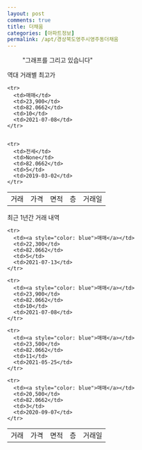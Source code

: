 ```yaml
---
layout: post
comments: true
title: 더채움
categories: [아파트정보]
permalink: /apt/경상북도영주시영주동더채움
---
```


<script type="text/javascript">
  google.charts.load('current', {'packages':['line', 'corechart']});
  google.charts.setOnLoadCallback(drawChart);

  function drawChart() {
    var data = new google.visualization.DataTable();
    data.addColumn('date', '거래일');
    data.addColumn('number', "매매");
    data.addColumn('number', "전세");
    data.addColumn('number', "전매");

    data.addRows([[new Date(Date.parse("2021-07-13")), 22300, null, null], [new Date(Date.parse("2021-07-08")), 23900, null, null], [new Date(Date.parse("2021-05-25")), 23500, null, null], [new Date(Date.parse("2020-09-07")), 20500, null, null]]);

    var options = {
      lineWidth: 0,
      pointsVisible: true,    
      title: '최근 1년간 유형별 실거래가 분포',
      legend: { position: 'bottom' }
    };

    var formatter = new google.visualization.NumberFormat({pattern:'###,###'} );
    formatter.format(data, 1);
    formatter.format(data, 2);
    
    setTimeout(function() {
        var chart = new google.visualization.LineChart(document.getElementById('columnchart_material'));
        chart.draw(data, (options));
        document.getElementById('loading').style.display = 'none';
    }, 1000);


  }
</script>


<div id="loading" style="z-index:20; display: block; margin-left: 35px">"그래프를 그리고 있습니다"</div>
<div id="columnchart_material" style="width: 95%; margin-left: -35px; display: block"></div>

역대 거래별 최고가
<table class="sortable">
    <tr>
      <td>거래</td>
      <td>가격</td>
      <td>면적</td>
      <td>층</td>
      <td>거래일</td>
    </tr>
    
    <tr>
      <td>매매</td>
      <td>23,900</td>
      <td>82.0662</td>
      <td>10</td>
      <td>2021-07-08</td>
    </tr>
        
    
    <tr>
      <td>전세</td>
      <td>None</td>
      <td>82.0662</td>
      <td>5</td>
      <td>2019-03-02</td>
    </tr>
        
    
</table>

최근 1년간 거래 내역

<font size='small'>
<table class="sortable">
    <tr>
      <td>거래</td>
      <td>가격</td>
      <td>면적</td>
      <td>층</td>
      <td>거래일</td>
    </tr>

    <tr>
      <td><a style="color: blue">매매</a></td>
      <td>22,300</td>
      <td>82.0662</td>
      <td>5</td>
      <td>2021-07-13</td>
    </tr>
      
    <tr>
      <td><a style="color: blue">매매</a></td>
      <td>23,900</td>
      <td>82.0662</td>
      <td>10</td>
      <td>2021-07-08</td>
    </tr>
      
    <tr>
      <td><a style="color: blue">매매</a></td>
      <td>23,500</td>
      <td>82.0662</td>
      <td>11</td>
      <td>2021-05-25</td>
    </tr>
      
    <tr>
      <td><a style="color: blue">매매</a></td>
      <td>20,500</td>
      <td>82.0662</td>
      <td>3</td>
      <td>2020-09-07</td>
    </tr>
      
</table>
</font>

